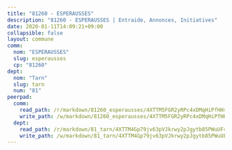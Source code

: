 ```yaml
---
title: "81260 - ESPERAUSSES"
description: "81260 - ESPERAUSSES | Entraide, Annonces, Initiatives"
date: 2020-01-11T14:09:21+09:00
collapsible: false
layout: commune
comm:
  nom: "ESPERAUSSES"
  slug: esperausses
  cp: "81260"
dept:
  nom: "Tarn"
  slug: tarn
  num: "81"
peerpad:
  comm:
    read_path: /r/markdown/81260_esperausses/4XTTM5FGR2yRPc4xDMqHiPfHHsaHtY7QYqtKRW8wuDtMzbM2q
    write_path: /w/markdown/81260_esperausses/4XTTM5FGR2yRPc4xDMqHiPfHHsaHtY7QYqtKRW8wuDtMzbM2q-K3TgUGimQqsC5XpjvQ8etSvtgV8PsL73XFZTJfT9eYDYATVkG4tFqHzABwtgmr45W4ksMA6oYXa3VJ2YTB2tDpqnQcbxrWU4L2dPRhnto8rm2cttnoVmGAGepuDXJca7wS5htZah
  dept:
    read_path: /r/markdown/81_tarn/4XTTM4Gp79jv63pVJkrwy2pJgytb85PWuUF46qZV3RNcf9bTY
    write_path: /w/markdown/81_tarn/4XTTM4Gp79jv63pVJkrwy2pJgytb85PWuUF46qZV3RNcf9bTY-K3TgUQULAfYZTaNEYQn663imu6tLJ5XUSYV3bG6y2QwZHe2hiw5KiHgnyL8wpzhjjRKSLQVjHCuMHvPTtVgD4tm7BFQTVwqLNiZgb8d93Riu34VNq5t6eFocUS5Ezct8i9MJtUHQ
---
```


